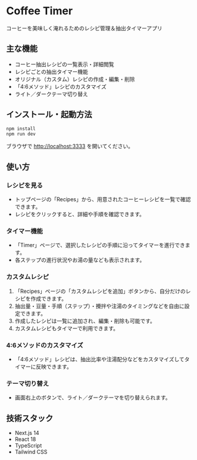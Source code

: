 # Coffee Timer

コーヒーを美味しく淹れるためのレシピ管理＆抽出タイマーアプリ

## 主な機能

- コーヒー抽出レシピの一覧表示・詳細閲覧
- レシピごとの抽出タイマー機能
- オリジナル（カスタム）レシピの作成・編集・削除
- 「4:6メソッド」レシピのカスタマイズ
- ライト／ダークテーマ切り替え

## インストール・起動方法

```bash
npm install
npm run dev
```

ブラウザで [http://localhost:3333](http://localhost:3333) を開いてください。

## 使い方

### レシピを見る

- トップページの「Recipes」から、用意されたコーヒーレシピを一覧で確認できます。
- レシピをクリックすると、詳細や手順を確認できます。

### タイマー機能

- 「Timer」ページで、選択したレシピの手順に沿ってタイマーを進行できます。
- 各ステップの進行状況やお湯の量なども表示されます。

### カスタムレシピ

1. 「Recipes」ページの「カスタムレシピを追加」ボタンから、自分だけのレシピを作成できます。
2. 抽出量・豆量・手順（ステップ）・攪拌や注湯のタイミングなどを自由に設定できます。
3. 作成したレシピは一覧に追加され、編集・削除も可能です。
4. カスタムレシピもタイマーで利用できます。

### 4:6メソッドのカスタマイズ

- 「4:6メソッド」レシピは、抽出比率や注湯配分などをカスタマイズしてタイマーに反映できます。

### テーマ切り替え

- 画面右上のボタンで、ライト／ダークテーマを切り替えられます。

## 技術スタック

- Next.js 14
- React 18
- TypeScript
- Tailwind CSS
